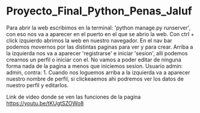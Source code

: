 # Proyecto_Final_Python_Penas_Jaluf



Para abrir la web escribimos en la terminal: 'python manage.py runserver', con eso nos va a aparecer en el puerto en el que se abrio la web. Con ctrl + click izquierdo abrimos la web en nuestro navegador. En el nav bar podemos movernos por las distintas paginas para ver y para crear. Arriba a la izquierda nos va a aparecer 'registrarse' e iniciar 'sesion', alli podemos crearnos un perfil o iniciar con el. No vamos a poder editar de ninguna forma nada de la pagina a menos que iniciemos sesion. Usuario admin: admin, contra: 1. Cuando nos loguemos arriba a la izquierda va a aparecer nuestro nombre de perfil, si clickeaemos ahi podremos ver los datos de nuestro perfil y editarlos.

Link de video donde se ven las funciones de la pagina https://youtu.be/tKUgtSZOWo8
